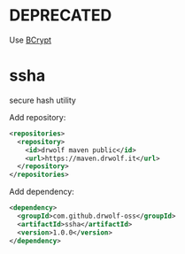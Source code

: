 # DEPRECATED

Use [BCrypt](https://mvnrepository.com/artifact/org.springframework.security/spring-security-crypto)


# ssha
secure hash utility

Add repository:

```xml
<repositories>
  <repository>
    <id>drwolf maven public</id>
    <url>https://maven.drwolf.it</url>
  </repository>
</repositories>
```

Add dependency:

```xml
<dependency>
  <groupId>com.github.drwolf-oss</groupId>
  <artifactId>ssha</artifactId>
  <version>1.0.0</version> 
</dependency>
```
